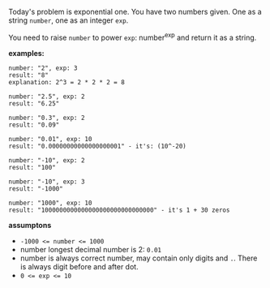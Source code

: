 Today's problem is exponential one. You have two numbers given. One as a string `number`, one as an integer `exp`. 

You need to raise `number` to power `exp`: number<sup>exp</sup> and return it as a string.

**examples:**
```
number: "2", exp: 3
result: "8"
explanation: 2^3 = 2 * 2 * 2 = 8
```
```
number: "2.5", exp: 2
result: "6.25"
```
```
number: "0.3", exp: 2
result: "0.09"
```
```
number: "0.01", exp: 10
result: "0.00000000000000000001" - it's: (10^-20)
```
```
number: "-10", exp: 2
result: "100"
```
```
number: "-10", exp: 3
result: "-1000"
```
```
number: "1000", exp: 10
result: "1000000000000000000000000000000" - it's 1 + 30 zeros
```

**assumptons**
* `-1000 <= number <= 1000`
* number longest decimal number is 2: `0.01`
* number is always correct number, may contain only digits and `.`. There is always digit before and after dot.
* `0 <= exp <= 10`
